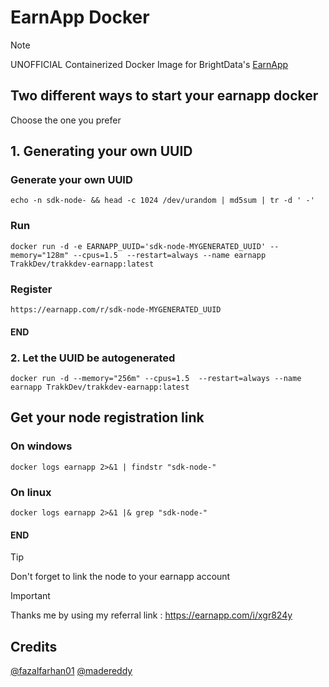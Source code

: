 # EarnApp Docker
> [!NOTE]
> UNOFFICIAL Containerized Docker Image for BrightData's [EarnApp](https://earnapp.com/)

## Two different ways to start your earnapp docker
Choose the one you prefer

## 1. Generating your own UUID
### Generate your own UUID
 ```echo -n sdk-node- && head -c 1024 /dev/urandom | md5sum | tr -d ' -' ```
### Run
 ```docker run -d -e EARNAPP_UUID='sdk-node-MYGENERATED_UUID' --memory="128m" --cpus=1.5  --restart=always --name earnapp TrakkDev/trakkdev-earnapp:latest ```
### Register
 ```https://earnapp.com/r/sdk-node-MYGENERATED_UUID```
#### END

### 2. Let the UUID be autogenerated
 ```docker run -d --memory="256m" --cpus=1.5  --restart=always --name earnapp TrakkDev/trakkdev-earnapp:latest ```

## Get your node registration link 
### On windows
 ```docker logs earnapp 2>&1 | findstr "sdk-node-"```
### On linux
 ```docker logs earnapp 2>&1 |& grep "sdk-node-"```
#### END

> [!TIP]
> Don't forget to link the node to your earnapp account

> [!IMPORTANT]
> Thanks me by using my referral link : https://earnapp.com/i/xgr824y

## Credits
[@fazalfarhan01](https://github.com/fazalfarhan01/EarnApp-Docker)
[@madereddy](https://github.com/madereddy/EarnApp-Docker)

<!-- 
### Creation TIPS: Enable docker-compose
```docker buildx create --name container --driver=docker-container```
```docker buildx build . -t trakkdev/trakkdev-earnapp:v0.1 --progress plain --platform linux/amd64,linux/arm/v7,linux/arm64 --builder=container --push```
### Testing/Launching your container
```docker run -d --memory="256m" --cpus=1.5  --restart=always --name earnapp  trakkdev/trakkdev-earnapp:v0.1```
-->
